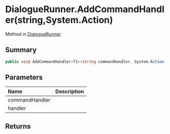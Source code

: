 # DialogueRunner.AddCommandHandler(string,System.Action<T1>)

Method in [DialogueRunner](/api/csharp/yarn.unity.dialoguerunner.md)

## Summary



```csharp
public void AddCommandHandler<T1>(string commandHandler, System.Action<T1> handler)
```

## Parameters

|Name|Description|
|:---|:---|
|commandHandler||
|handler||

## Returns



